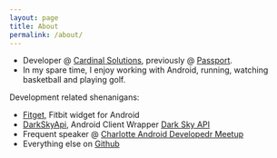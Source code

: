 ```yaml
---
layout: page
title: About
permalink: /about/
---
```


- Developer @ [Cardinal Solutions](http://www.cardinalsolutions.com/), previously @ [Passport](http://gopassport.com).
- In my spare time, I enjoy working with Android, running, watching basketball and playing golf.

Development related shenanigans:

- [Fitget](https://play.google.com/store/apps/details?id=com.hiott.fitbitwidget.fitbitwidget&hl=en), Fitbit widget for Android
- [DarkSkyApi](https://github.com/johnhiott/DarkSkyApi), Android Client Wrapper [Dark Sky API](https://developer.forecast.io/docs/v2)
- Frequent speaker @ [Charlotte Android Developedr Meetup](www.meetup.com/Charlotte-Android-Developers/)
- Everything else on [Github](http://github.com/johnhiott)
